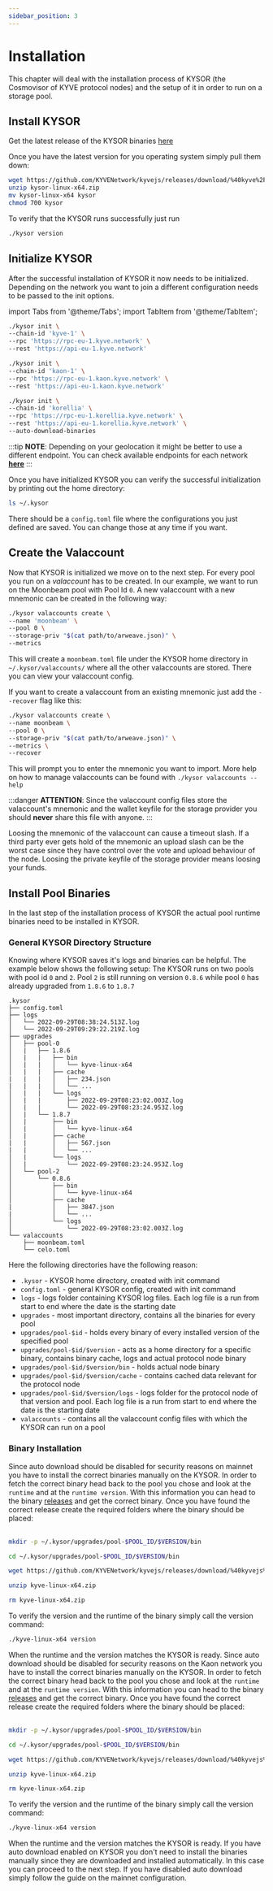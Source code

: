 ```yaml
---
sidebar_position: 3
---
```


# Installation

This chapter will deal with the installation process of KYSOR (the Cosmovisor of KYVE protocol nodes) and the setup of it in order to run on a storage pool.

## Install KYSOR

Get the latest release of the KYSOR binaries [here](https://github.com/KYVENetwork/kyvejs/releases?q=kysor&expanded=true)

Once you have the latest version for you operating system simply
pull them down:

```bash
wget https://github.com/KYVENetwork/kyvejs/releases/download/%40kyve%2Fkysor%401.0.0-beta.8/kysor-linux-x64.zip
unzip kysor-linux-x64.zip
mv kysor-linux-x64 kysor
chmod 700 kysor
```

To verify that the KYSOR runs successfully just run

```bash
./kysor version
```

## Initialize KYSOR

After the successful installation of KYSOR it now needs to be initialized. Depending on the network you want to join a different
configuration needs to be passed to the init options.

import Tabs from '@theme/Tabs';
import TabItem from '@theme/TabItem';

<Tabs groupId="network">
  <TabItem value="kyve" label="Mainnet">

```bash
./kysor init \
--chain-id 'kyve-1' \
--rpc 'https://rpc-eu-1.kyve.network' \
--rest 'https://api-eu-1.kyve.network'
```

  </TabItem>
  <TabItem value="kaon" label="Kaon">

```bash
./kysor init \
--chain-id 'kaon-1' \
--rpc 'https://rpc-eu-1.kaon.kyve.network' \
--rest 'https://api-eu-1.kaon.kyve.network'
```

  </TabItem>
  <TabItem value="korellia" label="Korellia">

```bash
./kysor init \
--chain-id 'korellia' \
--rpc 'https://rpc-eu-1.korellia.kyve.network' \
--rest 'https://api-eu-1.korellia.kyve.network' \
--auto-download-binaries
```

  </TabItem>
</Tabs>

:::tip
**NOTE**: Depending on your geolocation it might be better to use a different endpoint. You can check available endpoints for each network **[here](/web3_devs/grpc.md)**
:::

Once you have initialized KYSOR you can verify the successful initialization by printing out the home directory:

```bash
ls ~/.kysor
```

There should be a `config.toml` file where the configurations you just defined are saved. You can change those at any time if you want.

## Create the Valaccount

Now that KYSOR is initialized we move on to the next step. For every pool you run on a _valaccount_ has to be created. In our example, we want to run on the Moonbeam pool with Pool Id `0`. A new valaccount with a new mnemonic can be created in the following way:

```bash
./kysor valaccounts create \
--name 'moonbeam' \
--pool 0 \
--storage-priv "$(cat path/to/arweave.json)" \
--metrics
```

This will create a `moonbeam.toml` file under the KYSOR home directory in `~/.kysor/valaccounts/` where all the other valaccounts are stored. There you can view your valaccount config.

If you want to create a valaccount from an existing mnemonic just add the `--recover` flag like this:

```bash
./kysor valaccounts create \
--name moonbeam \
--pool 0 \
--storage-priv "$(cat path/to/arweave.json)" \
--metrics \
--recover
```

This will prompt you to enter the mnemonic you want to import. More help on how to manage valaccounts can be found with `./kysor valaccounts --help`

:::danger
**ATTENTION**: Since the valaccount config files store the valaccount's mnemonic and the wallet keyfile for the storage provider you should **never** share this file with anyone.
:::

Loosing the mnemonic of the valaccount can cause a timeout slash. If a third party ever gets hold of the mnemonic an upload slash can be the worst case since they have control over the vote and upload behaviour of the node. Loosing the private keyfile of the storage provider means loosing your funds.

## Install Pool Binaries

In the last step of the installation process of KYSOR the actual pool runtime
binaries need to be installed in KYSOR.

### General KYSOR Directory Structure

Knowing where KYSOR saves it's logs and binaries can be helpful. The example below shows the following setup: The KYSOR runs on two pools with pool id `0` and `2`. Pool `2` is still running on version `0.8.6` while pool `0` has already upgraded from `1.8.6` to `1.8.7`

```
.kysor
├── config.toml
├── logs
│   └── 2022-09-29T08:38:24.513Z.log
│   └── 2022-09-29T09:29:22.219Z.log
├── upgrades
│   ├── pool-0
│   |   ├── 1.8.6
│   |   |   ├── bin
│   |   |   │   └── kyve-linux-x64
│   |   |   ├── cache
|   |   |   │   ├── 234.json
|   |   |   │   └── ...
│   |   |   └── logs
│   |   |       ├── 2022-09-29T08:23:02.003Z.log
│   |   |       └── 2022-09-29T08:23:24.953Z.log
│   |   └── 1.8.7
│   |       ├── bin
│   |       │   └── kyve-linux-x64
│   |       ├── cache
|   |       │   ├── 567.json
|   |       │   └── ...
│   |       └── logs
│   |           └── 2022-09-29T08:23:24.953Z.log
│   └── pool-2
│       └── 0.8.6
│           ├── bin
│           │   └── kyve-linux-x64
│           ├── cache
|           │   ├── 3847.json
|           │   └── ...
│           └── logs
│               └── 2022-09-29T08:23:02.003Z.log
└── valaccounts
    ├── moonbeam.toml
    └── celo.toml
```

Here the following directories have the following reason:

- `.kysor` - KYSOR home directory, created with init command
- `config.toml` - general KYSOR config, created with init command
- `logs` - logs folder containing KYSOR log files. Each log file is a run from start to end where the date is the starting date
- `upgrades` - most important directory, contains all the binaries for every pool
- `upgrades/pool-$id` - holds every binary of every installed version of the specified pool
- `upgrades/pool-$id/$version` - acts as a home directory for a specific binary, contains binary cache, logs and actual protocol node binary
- `upgrades/pool-$id/$version/bin` - holds actual node binary
- `upgrades/pool-$id/$version/cache` - contains cached data relevant for the protocol node
- `upgrades/pool-$id/$version/logs` - logs folder for the protocol node of that version and pool. Each log file is a run from start to end where the date is the starting date
- `valaccounts` - contains all the valaccount config files with which the KYSOR can run on a pool

### Binary Installation

<Tabs groupId="network">
  <TabItem value="kyve" label="Mainnet">
  Since auto download should be disabled for security reasons on mainnet you have to install the correct binaries manually on the KYSOR. In order to fetch the correct binary head back to the pool you chose and look at the <code>runtime</code> and at the <code>runtime version</code>. With this information you can head to the binary <a href="https://github.com/KYVENetwork/kyvejs/releases">releases</a> and get the correct binary.
    Once you have found the correct release create the required folders where the binary should be placed:<br/><br/>

```bash
mkdir -p ~/.kysor/upgrades/pool-$POOL_ID/$VERSION/bin
```

```bash
cd ~/.kysor/upgrades/pool-$POOL_ID/$VERSION/bin
```

```bash
wget https://github.com/KYVENetwork/kyvejs/releases/download/%40kyvejs%2F$RUNTIME%40$VERSION/kyve-linux-x64.zip
```

```bash
unzip kyve-linux-x64.zip
```

```bash
rm kyve-linux-x64.zip
```

To verify the version and the runtime of the binary simply call the version command:

```bash
./kyve-linux-x64 version
```

When the runtime and the version matches the KYSOR is ready.
</TabItem>
<TabItem value="kaon" label="Kaon">
Since auto download should be disabled for security reasons on the Kaon network you have to install the correct binaries manually on the KYSOR. In order to fetch the correct binary head back to the pool you chose and look at the <code>runtime</code> and at the <code>runtime version</code>. With this information you can head to the binary <a href="https://github.com/KYVENetwork/kyvejs/releases">releases</a> and get the correct binary.
Once you have found the correct release create the required folders where the binary should be placed:<br/><br/>

```bash
mkdir -p ~/.kysor/upgrades/pool-$POOL_ID/$VERSION/bin
```

```bash
cd ~/.kysor/upgrades/pool-$POOL_ID/$VERSION/bin
```

```bash
wget https://github.com/KYVENetwork/kyvejs/releases/download/%40kyvejs%2F$RUNTIME%40$VERSION/kyve-linux-x64.zip
```

```bash
unzip kyve-linux-x64.zip
```

```bash
rm kyve-linux-x64.zip
```

To verify the version and the runtime of the binary simply call the version command:

```bash
./kyve-linux-x64 version
```

When the runtime and the version matches the KYSOR is ready.
</TabItem>
<TabItem value="korellia" label="Korellia">
If you have auto download enabled on KYSOR you don't need to install the binaries manually since they are downloaded and installed automatically. In this case you can proceed to the next step. If you have disabled auto download simply follow the guide on the mainnet configuration.
</TabItem>
</Tabs>
